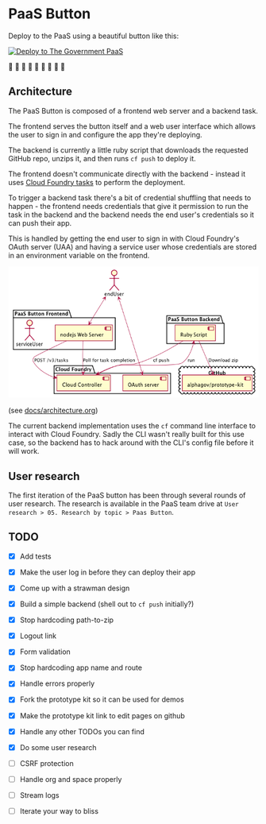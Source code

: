 PaaS Button
===========

Deploy to the PaaS using a beautiful button like this:

[![Deploy to The Government PaaS](https://user-images.githubusercontent.com/1696784/46217641-726bff80-c33a-11e8-910b-8c63c068319a.png)](https://paas-button.towers.dev.cloudpipeline.digital/button-callback?url=github.com/richardTowers/paas-button-example)

:tada: :tada: :tada:
:tada: :tada: :tada:
:tada: :tada: :tada:

Architecture
------------

The PaaS Button is composed of a frontend web server and a backend task.

The frontend serves the button itself and a web user interface which allows the
user to sign in and configure the app they're deploying.

The backend is currently a little ruby script that downloads the requested GitHub
repo, unzips it, and then runs `cf push` to deploy it.

The frontend doesn't communicate directly with the backend - instead it uses
[Cloud Foundry tasks](https://docs.cloudfoundry.org/devguide/using-tasks.html) to
perform the deployment.

To trigger a backend task there's a bit of credential shuffling that needs to
happen - the frontend needs credentials that give it permission to run the task
in the backend and the backend needs the end user's credentials so it can push
their app.

This is handled by getting the end user to sign in with Cloud Foundry's OAuth
server (UAA) and having a service user whose credentials are stored in an
environment variable on the frontend.

![architecture diagram](docs/images/architecture.png)

(see [docs/architecture.org](docs/architecture.org))

The current backend implementation uses the `cf` command line interface to
interact with Cloud Foundry. Sadly the CLI wasn't really built for this use case,
so the backend has to hack around with the CLI's config file before it will work.

User research
-------------

The first iteration of the PaaS button has been through several rounds of user research.
The research is available in the PaaS team drive at `User research > 05. Research by topic > Paas Button`.

TODO
----

* [x] Add tests
* [x] Make the user log in before they can deploy their app
* [x] Come up with a strawman design
* [x] Build a simple backend (shell out to `cf push` initially?)
* [x] Stop hardcoding path-to-zip
* [x] Logout link
* [x] Form validation
* [x] Stop hardcoding app name and route
* [x] Handle errors properly
* [x] Fork the prototype kit so it can be used for demos
* [x] Make the prototype kit link to edit pages on github
* [x] Handle any other TODOs you can find
* [x] Do some user research
* [ ] CSRF protection
* [ ] Handle org and space properly
* [ ] Stream logs
* [ ] Iterate your way to bliss


